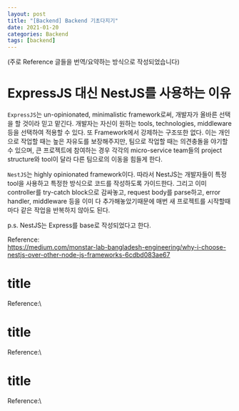 ```yaml
---
layout: post
title: "[Backend] Backend 기초다지기"
date: 2021-01-20
categories: Backend
tags: [backend]
---
```

(주로 Reference 글들을 번역/요약하는 방식으로 작성되었습니다)

# ExpressJS 대신 NestJS를 사용하는 이유
`ExpressJS`는 un-opinionated, minimalistic framework로써, 개발자가 올바른 선택을 할 것이라 믿고 맡긴다. 개발자는 자신이 원하는 tools, technologies, middleware 등을 선택하여 적용할 수 있다. 또 Framework에서 강제하는 구조또한 없다. 이는 개인으로 작업할 때는 높은 자유도를 보장해주지만, 팀으로 작업할 때는 의견충돌을 야기할 수 있으며, 큰 프로젝트에 참여하는 경우 각각의 micro-service team들의 project structure와 tool이 달라 다른 팀으로의 이동을 힘들게 한다.

`NestJS`는 highly opinionated framework이다. 따라서 NestJS는 개발자들이 특정 tool을 사용하고 특정한 방식으로 코드를 작성하도록 가이드한다. 그리고 이미 controller를 try-catch block으로 감싸놓고, request body를 parse하고, error handler, middleware 등을 이미 다 추가해놓았기때문에 매번 새 프로젝트를 시작할때마다 같은 작업을 반복하지 않아도 된다. 

p.s. NestJS는 Express를 base로 작성되었다고 한다.


Reference:\
https://medium.com/monstar-lab-bangladesh-engineering/why-i-choose-nestjs-over-other-node-js-frameworks-6cdbd083ae67


# title

Reference:\




# title

Reference:\




# title

Reference:\